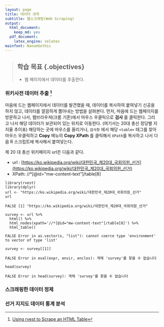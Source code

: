 ```yaml
---
layout: page
title: 데이터 과학
subtitle: 웹스크래핑(Web Scraping)
output:
  html_document: 
    keep_md: yes
  pdf_document:
    latex_engine: xelatex
mainfont: NanumGothic
---
```

 


> ## 학습 목표 {.objectives}
>
>  * 웹 페이지에서 데이터를 추출한다.

### 위키사전 데이터 추출 [^wiki-scraping] 

[^wiki-scraping]: [Using rvest to Scrape an HTML Table](http://www.r-bloggers.com/using-rvest-to-scrape-an-html-table/)

마음에 드는 웹페이지에서 데이터를 발견했을 때, 데이터를 복사하여 붙여넣기 신공을 하지 않고, 데이터를 깔끔하게 뽑아내는 방법을 살펴본다.
먼저, 마음에 드는 웹페이지를 방문하고 나서, 웹브라우져(크롬 기준)에서 마우스 우클릭으로 **검사** 를 클릭한다.
그리고 나서 해당 데이터가 보관되어 있는 위치로 이동한다. (여기서는 20대 총선 정당별 지지율 추이표)
해당하는 곳에 마우스를 올리거나, `검사창` 에서 해당 `<table>` 태그를 찾아 마우스 우클릭하고 **Copy** 메뉴의
**Copy XPath** 를 클릭해서 `XPath`를 복사하고 나서 다음 R 스크립트에 복사해서 붙여넣는다.

제 20 대 총선 위키페이지 url은 다음과 같다.

- url : [https://ko.wikipedia.org/wiki/대한민국_제20대_국회의원_선거](https://ko.wikipedia.org/wiki/대한민국_제20대_국회의원_선거)
- XPath: //*[@id="mw-content-text"]/table[8]


~~~{.r}
library(rvest)
library(dplyr)
url <- "https://ko.wikipedia.org/wiki/대한민국_제20대_국회의원_선거"
url
~~~



~~~{.output}
FALSE [1] "https://ko.wikipedia.org/wiki/대한민국_제20대_국회의원_선거"

~~~



~~~{.r}
survey <- url %>%
  html() %>%
  html_nodes(xpath='//*[@id="mw-content-text"]/table[8]') %>%
  html_table()
~~~



~~~{.output}
FALSE Error in as.vector(x, "list"): cannot coerce type 'environment' to vector of type 'list'

~~~



~~~{.r}
survey <- survey[[1]]
~~~



~~~{.output}
FALSE Error in eval(expr, envir, enclos): 객체 'survey'를 찾을 수 없습니다

~~~



~~~{.r}
head(survey)
~~~



~~~{.output}
FALSE Error in head(survey): 객체 'survey'를 찾을 수 없습니다

~~~

### 스크래핑한 데이터 정제

### 선거 지지도 데이터 통계 분석


